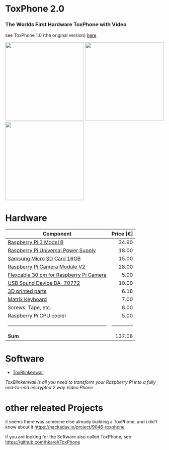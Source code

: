 # ToxPhone 2.0
### The Worlds First Hardware ToxPhone with Video

see ToxPhone 1.0 (the original version) [here](https://github.com/zoff99/ToxPhone/blob/ToxPhone_v1.0/README.md)


<img src="https://raw.githubusercontent.com/zoff99/ToxPhone/master/doc/images/ToxPhone_v2.0_promo_001.png" height="250" />&nbsp;<img src="https://raw.githubusercontent.com/zoff99/ToxPhone/master/doc/images/ToxPhone_v2.0_promo_002.png" height="250" /><br>
<img src="https://raw.githubusercontent.com/zoff99/ToxPhone/master/doc/images/ToxPhone_v2.0_promo_003.png" height="250" />

# Hardware

| Component   |Price [€]     |
| ----------- | ---:|
| [Raspberry Pi 3 Model B](https://www.raspberrypi.org/products/raspberry-pi-3-model-b/)| 34.90 | 
| [Raspberry Pi Universal Power Supply](https://www.raspberrypi.org/products/raspberry-pi-universal-power-supply/)| 18.00 | 
| [Samsung Micro SD Card 16GB](https://www.amazon.de/Samsung-Micro-Class-Speicherkarte-Adapter/dp/B06XFSZGCC/)| 15.00 | 
| [Raspberry Pi Camera Module V2](https://www.raspberrypi.org/products/camera-module-v2/)|28.00 | 
| [Flexcable 30 cm for Raspberry Pi Camera](https://www.amazon.de/gp/product/B01NAXKTDP)| 5.00 | 
| [USB Sound Device DA-70772](https://www.amazon.de/gp/product/B000FIH4FQ)| 10.00| 
| [3D printed parts](https://github.com/zoff99/ToxPhone/tree/master/3D_printer_parts/)| 6.18| 
| [Matrix Keyboard](https://www.amazon.de/gp/product/B01J2RBCVC)| 7.00| 
| Screws, Tape, etc.| 8.00| 
| Raspberry Pi CPU cooler| 5.00| 
| <hr> | <hr> |
| **Sum** | 137.08|

# Software

* [ToxBlinkenwall](https://github.com/zoff99/ToxBlinkenwall)

*ToxBlinkenwall is all you need to transform your Raspberry Pi into a fully end-to-end encrypted 2 way Video Phone*

# other releated Projects

it seems there was someone else already building a ToxPhone, and i did't know about it
https://hackaday.io/project/9046-toxphone

if you are looking for the Software also called ToxPhone, see
https://github.com/hkarel/ToxPhone

